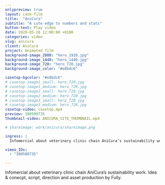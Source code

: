 ```yaml
---
onlypreview: true
layout: case-film
title:  "AniCura"
subtitle: "A cute edge to numbers and stats"
button-text: Play video
date: 2020-05-26 12:00:00 +0100
categories: video
slug: anicura
client: AniCura
project: Animated film
background-image_2880: "hero_1920.jpg"
background-image_1440: "hero_1440.jpg"
background-image_720: "hero_720.jpg"
background-image_color: "#e8bdc6"

casetop-bgcolor: "#e8bdc6"
# casetop-image1_small: hero_720.jpg
# casetop-image1_medium: hero_720.jpg
# casetop-image2_small: hero_720.jpg
# casetop-image2_medium: hero_720.jpg
# casetop-image3_small: hero_720.jpg
# casetop-image3_medium: hero_720.jpg
casetop-video: casetop.mp4
preview: 380508735
thumbnail-video: ANICURA_SITE_THUMBNAIL.mp4

# shareimage: work/anicura/shareimage.png

ingress: |
  Infomercial about veterinary clinic chain AniCura’s sustainability work. Idea & conecpt, script, direction and asset production by Fully.

vimeo_IDs: 
  - "380508735"

---
```

Infomercial about veterinary clinic chain AniCura’s sustainability work. Idea & conecpt, script, direction and asset production by Fully.
